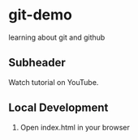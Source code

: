 # git-demo

learning about git and github

## Subheader

Watch tutorial on YouTube.

## Local Development

1. Open index.html in your browser
